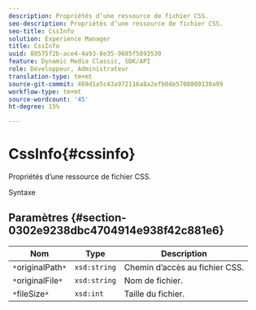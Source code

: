 ```yaml
---
description: Propriétés d’une ressource de fichier CSS.
seo-description: Propriétés d’une ressource de fichier CSS.
seo-title: CssInfo
solution: Experience Manager
title: CssInfo
uuid: 88575f2b-ace4-4a93-8e35-9685f5893530
feature: Dynamic Media Classic, SDK/API
role: Développeur, Administrateur
translation-type: tm+mt
source-git-commit: 469d1a5c43a972116a8a2efb0de5708800130a99
workflow-type: tm+mt
source-wordcount: '45'
ht-degree: 15%

---
```



# CssInfo{#cssinfo}

Propriétés d’une ressource de fichier CSS.

Syntaxe

## Paramètres {#section-0302e9238dbc4704914e938f42c881e6}

| Nom | Type | Description |
|---|---|---|
| `*`originalPath`*` | `xsd:string` | Chemin d’accès au fichier CSS. |
| `*`originalFile`*` | `xsd:string` | Nom de fichier. |
| `*`fileSize`*` | `xsd:int` | Taille du fichier. |

